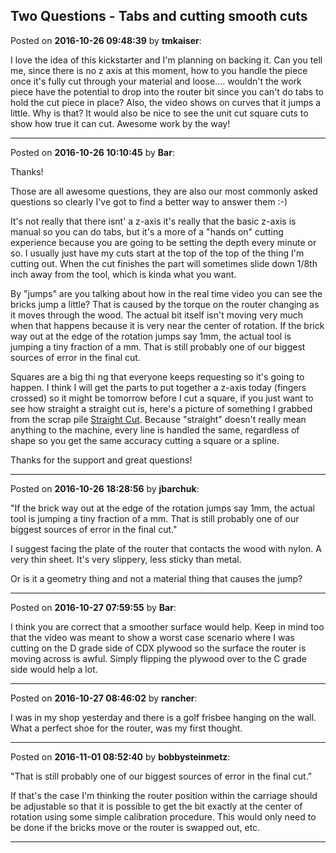 ## Two Questions - Tabs and cutting smooth cuts
Posted on **2016-10-26 09:48:39** by **tmkaiser**:

I love the idea of this kickstarter and I'm planning on backing it.  Can you tell me, since there is no z axis at this moment, how to you handle the piece once it's fully cut through your material and loose.... wouldn't the work piece have the potential to drop into the router bit since you can't do tabs to hold the cut piece in place?  Also, the video shows on curves that it jumps a little.  Why is that?  It would also be nice to see the unit cut square cuts to show how true it can cut.  Awesome work by the way!

---

Posted on **2016-10-26 10:10:45** by **Bar**:

Thanks!



Those are all awesome questions, they are also our most commonly asked questions so clearly I've got to find a better way to answer them :-)



It's not really that there isnt' a z-axis it's really that the basic z-axis is manual so you can do tabs, but it's a more of a "hands on" cutting experience because you are going to be setting the depth every minute or so. I usually just have my cuts start at the top of the top of the thing I'm cutting out. When the cut finishes the part will sometimes slide down 1/8th inch away from the tool, which is kinda what you want. 



By "jumps" are you talking about how in the real time video you can see the bricks jump a little? That is caused by the torque on the router changing as it moves through the wood. The actual bit itself isn't moving very much when that happens because it is very near the center of rotation. If the brick way out at the edge of the rotation jumps say 1mm, the actual tool is jumping a tiny fraction of a mm. That is still probably one of our biggest sources of error in the final cut. 



Squares are a big thi ng that everyone keeps requesting so it's going to happen. I think I will get the parts to put together a z-axis today (fingers crossed) so it might be tomorrow before I cut a square, if you just want to see how straight a straight cut is, here's a picture of something I grabbed from the scrap pile  [Straight Cut](../../images/Tf/Rs/TfRs_straightcut.jpg.jpg). Because "straight" doesn't really mean anything to the machine, every line is handled the same, regardless of shape so you get the same accuracy cutting a square or a spline.



Thanks for the support and great questions!

---

Posted on **2016-10-26 18:28:56** by **jbarchuk**:

"If the brick way out at the edge of the rotation jumps say 1mm, the actual tool is jumping a tiny fraction of a mm. That is still probably one of our biggest sources of error in the final cut."

I suggest facing the plate of the router that contacts the wood with nylon. A very thin sheet. It's very slippery, less sticky than metal.

Or is it a geometry thing and not a material thing that causes the jump?

---

Posted on **2016-10-27 07:59:55** by **Bar**:

I think you are correct that a smoother surface would help. Keep in mind too that the video was meant to show a worst case scenario where I was cutting on the D grade side of CDX plywood so the surface the router is moving across is awful. Simply flipping the plywood over to the C grade side would help a lot.

---

Posted on **2016-10-27 08:46:02** by **rancher**:

I was in my shop yesterday and there is a golf frisbee hanging on the wall.  What a perfect shoe for the router, was my first thought.

---

Posted on **2016-11-01 08:52:40** by **bobbysteinmetz**:

"That is still probably one of our biggest sources of error in the final cut.”



If that's the case I'm thinking the router position within the carriage should be adjustable so that it is possible to get the bit exactly at the center of rotation using some simple calibration procedure. This would only need to be done if the bricks move or the router is swapped out, etc.

---

